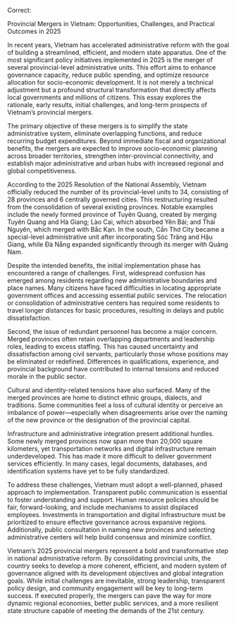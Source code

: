 Correct:

Provincial Mergers in Vietnam: Opportunities, Challenges, and Practical Outcomes in 2025

In recent years, Vietnam has accelerated administrative reform with the goal of building a streamlined, efficient, and modern state apparatus. One of the most significant policy initiatives implemented in 2025 is the merger of several provincial-level administrative units. This effort aims to enhance governance capacity, reduce public spending, and optimize resource allocation for socio-economic development. It is not merely a technical adjustment but a profound structural transformation that directly affects local governments and millions of citizens. This essay explores the rationale, early results, initial challenges, and long-term prospects of Vietnam’s provincial mergers.

The primary objective of these mergers is to simplify the state administrative system, eliminate overlapping functions, and reduce recurring budget expenditures. Beyond immediate fiscal and organizational benefits, the mergers are expected to improve socio-economic planning across broader territories, strengthen inter-provincial connectivity, and establish major administrative and urban hubs with increased regional and global competitiveness.

According to the 2025 Resolution of the National Assembly, Vietnam officially reduced the number of its provincial-level units to 34, consisting of 28 provinces and 6 centrally governed cities. This restructuring resulted from the consolidation of several existing provinces. Notable examples include the newly formed province of Tuyên Quang, created by merging Tuyên Quang and Hà Giang; Lào Cai, which absorbed Yên Bái; and Thái Nguyên, which merged with Bắc Kạn. In the south, Cần Thơ City became a special-level administrative unit after incorporating Sóc Trăng and Hậu Giang, while Đà Nẵng expanded significantly through its merger with Quảng Nam.

Despite the intended benefits, the initial implementation phase has encountered a range of challenges. First, widespread confusion has emerged among residents regarding new administrative boundaries and place names. Many citizens have faced difficulties in locating appropriate government offices and accessing essential public services. The relocation or consolidation of administrative centers has required some residents to travel longer distances for basic procedures, resulting in delays and public dissatisfaction.

Second, the issue of redundant personnel has become a major concern. Merged provinces often retain overlapping departments and leadership roles, leading to excess staffing. This has caused uncertainty and dissatisfaction among civil servants, particularly those whose positions may be eliminated or redefined. Differences in qualifications, experience, and provincial background have contributed to internal tensions and reduced morale in the public sector.

Cultural and identity-related tensions have also surfaced. Many of the merged provinces are home to distinct ethnic groups, dialects, and traditions. Some communities feel a loss of cultural identity or perceive an imbalance of power—especially when disagreements arise over the naming of the new province or the designation of the provincial capital.

Infrastructure and administrative integration present additional hurdles. Some newly merged provinces now span more than 20,000 square kilometers, yet transportation networks and digital infrastructure remain underdeveloped. This has made it more difficult to deliver government services efficiently. In many cases, legal documents, databases, and identification systems have yet to be fully standardized.

To address these challenges, Vietnam must adopt a well-planned, phased approach to implementation. Transparent public communication is essential to foster understanding and support. Human resource policies should be fair, forward-looking, and include mechanisms to assist displaced employees. Investments in transportation and digital infrastructure must be prioritized to ensure effective governance across expansive regions. Additionally, public consultation in naming new provinces and selecting administrative centers will help build consensus and minimize conflict.

Vietnam’s 2025 provincial mergers represent a bold and transformative step in national administrative reform. By consolidating provincial units, the country seeks to develop a more coherent, efficient, and modern system of governance aligned with its development objectives and global integration goals. While initial challenges are inevitable, strong leadership, transparent policy design, and community engagement will be key to long-term success. If executed properly, the mergers can pave the way for more dynamic regional economies, better public services, and a more resilient state structure capable of meeting the demands of the 21st century.

